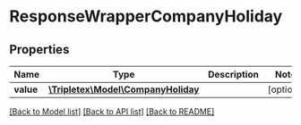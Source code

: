 # ResponseWrapperCompanyHoliday

## Properties
Name | Type | Description | Notes
------------ | ------------- | ------------- | -------------
**value** | [**\Tripletex\Model\CompanyHoliday**](CompanyHoliday.md) |  | [optional] 

[[Back to Model list]](../README.md#documentation-for-models) [[Back to API list]](../README.md#documentation-for-api-endpoints) [[Back to README]](../README.md)

